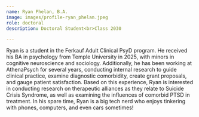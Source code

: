 ```yaml
---
name: Ryan Phelan, B.A.
image: images/profile-ryan_phelan.jpeg
role: doctoral
description: Doctoral Student<br>Class 2030

---
```


Ryan is a student in the Ferkauf Adult Clinical PsyD program. He received his BA in psychology from Temple University in 2025, with minors in cognitive neuroscience and sociology. Additionally, he has been working at AthenaPsych for several years, conducting internal research to guide clinical practice, examine diagnostic comorbidity, create grant proposals, and gauge patient satisfaction. Based on this experience, Ryan is interested in conducting research on therapeutic alliances as they relate to Suicide Crisis Syndrome, as well as examining the influences of comorbid PTSD in treatment. In his spare time, Ryan is a big tech nerd who enjoys tinkering with phones, computers, and even cars sometimes!